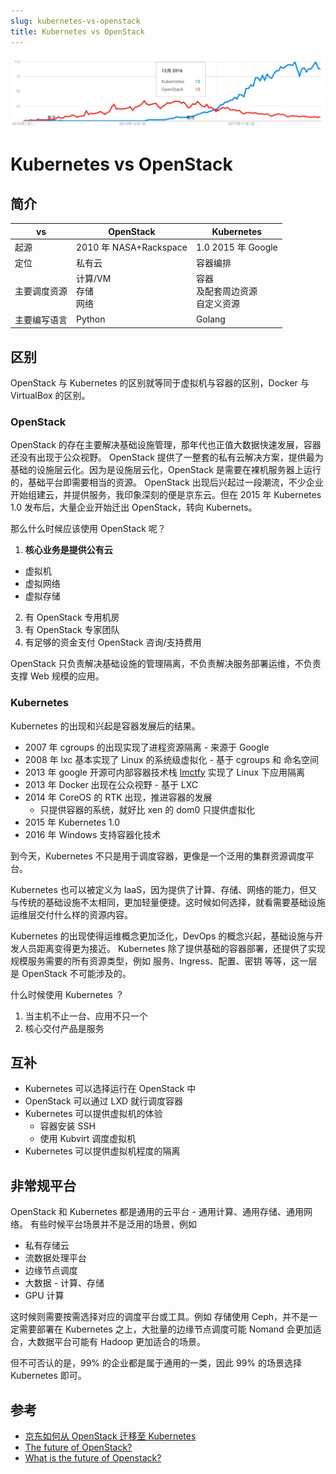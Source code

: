 ```yaml
---
slug: kubernetes-vs-openstack
title: Kubernetes vs OpenStack
---
```


![10年趋势](./2020-09-28-kubernetes-vs-openstack-10y-trend.jpg)

# Kubernetes vs OpenStack

## 简介

<!-- https://trends.google.com/trends/explore?date=2010-01-01%202020-09-28&geo=US&q=%2Fg%2F11b7lxp79d,%2Fm%2F0cm87w_ -->

| vs           | OpenStack                 | Kubernetes                             |
| ------------ | ------------------------- | -------------------------------------- |
| 起源         | 2010 年 NASA+Rackspace    | 1.0 2015 年 Google                     |
| 定位         | 私有云                    | 容器编排                               |
| 主要调度资源 | 计算/VM<br/>存储<br/>网络 | 容器<br/>及配套周边资源<br/>自定义资源 |
| 主要编写语言 | Python                    | Golang                                 |

<!-- more -->

## 区别

OpenStack 与 Kubernetes 的区别就等同于虚拟机与容器的区别，Docker 与 VirtualBox 的区别。

### OpenStack

OpenStack 的存在主要解决基础设施管理，那年代也正值大数据快速发展，容器还没有出现于公众视野。
OpenStack 提供了一整套的私有云解决方案，提供最为基础的设施层云化。因为是设施层云化，OpenStack 是需要在裸机服务器上运行的，基础平台即需要相当的资源。
OpenStack 出现后兴起过一段潮流，不少企业开始组建云，并提供服务，我印象深刻的便是京东云。但在 2015 年 Kubernetes 1.0 发布后，大量企业开始迁出 OpenStack，转向 Kubernets。

那么什么时候应该使用 OpenStack 呢？

1. **核心业务是提供公有云**

- 虚拟机
- 虚拟网络
- 虚拟存储

2. 有 OpenStack 专用机房
3. 有 OpenStack 专家团队
4. 有足够的资金支付 OpenStack 咨询/支持费用

OpenStack 只负责解决基础设施的管理隔离，不负责解决服务部署运维，不负责支撑 Web 规模的应用。

### Kubernetes

Kubernetes 的出现和兴起是容器发展后的结果。

- 2007 年 cgroups 的出现实现了进程资源隔离 - 来源于 Google
- 2008 年 lxc 基本实现了 Linux 的系统级虚拟化 - 基于 cgroups 和 命名空间
- 2013 年 google 开源可内部容器技术栈 [lmctfy](https://github.com/google/lmctfy) 实现了 Linux 下应用隔离
- 2013 年 Docker 出现在公众视野 - 基于 LXC
- 2014 年 CoreOS 的 RTK 出现，推进容器的发展
  - 只提供容器的系统，就好比 xen 的 dom0 只提供虚拟化
- 2015 年 Kubernetes 1.0
- 2016 年 Windows 支持容器化技术

到今天，Kubernetes 不只是用于调度容器，更像是一个泛用的集群资源调度平台。

Kubernetes 也可以被定义为 IaaS，因为提供了计算、存储、网络的能力，但又与传统的基础设施不太相同，更加轻量便捷。这时候如何选择，就看需要基础设施运维层交付什么样的资源内容。

Kubernetes 的出现使得运维概念更加泛化，DevOps 的概念兴起，基础设施与开发人员距离变得更为接近。
Kubernetes 除了提供基础的容器部署，还提供了实现规模服务需要的所有资源类型，例如 服务、Ingress、配置、密钥 等等，这一层是 OpenStack 不可能涉及的。

什么时候使用 Kubernetes ？

1. 当主机不止一台、应用不只一个
2. 核心交付产品是服务

## 互补

- Kubernetes 可以选择运行在 OpenStack 中
- OpenStack 可以通过 LXD 就行调度容器
- Kubernetes 可以提供虚拟机的体验
  - 容器安装 SSH
  - 使用 Kubvirt 调度虚拟机
- Kubernetes 可以提供虚拟机程度的隔离

## 非常规平台

OpenStack 和 Kubernetes 都是通用的云平台 - 通用计算、通用存储、通用网络。
有些时候平台场景并不是泛用的场景，例如

- 私有存储云
- 流数据处理平台
- 边缘节点调度
- 大数据 - 计算、存储
- GPU 计算

这时候则需要按需选择对应的调度平台或工具。例如 存储使用 Ceph，并不是一定需要部署在 Kubernetes 之上，大批量的边缘节点调度可能 Nomand 会更加适合，大数据平台可能有 Hadoop 更加适合的场景。

但不可否认的是，99% 的企业都是属于通用的一类，因此 99% 的场景选择 Kubernetes 即可。

## 参考

- [京东如何从 OpenStack 迁移至 Kubernetes](https://yq.aliyun.com/articles/139446)
- [The future of OpenStack?](https://www.suse.com/c/the-future-of-openstack/)
- [What is the future of Openstack?](https://qr.ae/pNPMWM)
